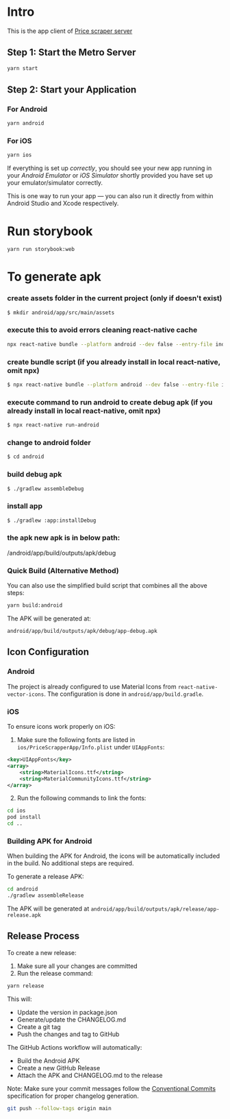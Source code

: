 # Intro

This is the app client of [Price scraper server](https://github.com/irf87/prices-scraper)

## Step 1: Start the Metro Server


```bash
yarn start
```

## Step 2: Start your Application


### For Android

```bash
yarn android
```

### For iOS

```bash
yarn ios
```

If everything is set up _correctly_, you should see your new app running in your _Android Emulator_ or _iOS Simulator_ shortly provided you have set up your emulator/simulator correctly.

This is one way to run your app — you can also run it directly from within Android Studio and Xcode respectively.


# Run storybook
```bash
yarn run storybook:web
```

# To generate apk

### create assets folder in the current project (only if doesn't exist)
```bash
$ mkdir android/app/src/main/assets
```

### execute this to avoid errors cleaning react-native cache

```bash
npx react-native bundle --platform android --dev false --entry-file index.js --bundle-output android/app/src/main/assets/index.android.bundle --assets-dest android/app/src/main/res/ --reset-cache
```

### create bundle script (if you already install in local react-native, omit npx)
```bash
$ npx react-native bundle --platform android --dev false --entry-file index.js --bundle-output android/app/src/main/assets/index.android.bundle --assets-dest android/app/src/main/res/
```

### execute command to run android to create debug apk (if you already install in local react-native, omit npx)
```bash
$ npx react-native run-android
```

### change to android folder
```bash
$ cd android
```

### build debug apk
```bash
$ ./gradlew assembleDebug
```

### install app
```bash
$ ./gradlew :app:installDebug
```

### the apk new apk is in below path:

/android/app/build/outputs/apk/debug

### Quick Build (Alternative Method)
You can also use the simplified build script that combines all the above steps:

```bash
yarn build:android
```

The APK will be generated at:
```
android/app/build/outputs/apk/debug/app-debug.apk
```

## Icon Configuration

### Android
The project is already configured to use Material Icons from `react-native-vector-icons`. The configuration is done in `android/app/build.gradle`.

### iOS
To ensure icons work properly on iOS:

1. Make sure the following fonts are listed in `ios/PriceScrapperApp/Info.plist` under `UIAppFonts`:
```xml
<key>UIAppFonts</key>
<array>
    <string>MaterialIcons.ttf</string>
    <string>MaterialCommunityIcons.ttf</string>
</array>
```

2. Run the following commands to link the fonts:
```bash
cd ios
pod install
cd ..
```

### Building APK for Android
When building the APK for Android, the icons will be automatically included in the build. No additional steps are required.

To generate a release APK:
```bash
cd android
./gradlew assembleRelease
```
The APK will be generated at `android/app/build/outputs/apk/release/app-release.apk`

## Release Process

To create a new release:

1. Make sure all your changes are committed
2. Run the release command:
```bash
yarn release
```
This will:
- Update the version in package.json
- Generate/update the CHANGELOG.md
- Create a git tag
- Push the changes and tag to GitHub

The GitHub Actions workflow will automatically:
- Build the Android APK
- Create a new GitHub Release
- Attach the APK and CHANGELOG.md to the release

Note: Make sure your commit messages follow the [Conventional Commits](https://www.conventionalcommits.org/) specification for proper changelog generation.

```bash
git push --follow-tags origin main
```
